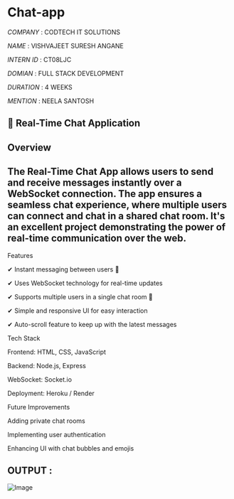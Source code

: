 # Chat-app

*COMPANY* : CODTECH IT SOLUTIONS

*NAME* : VISHVAJEET SURESH ANGANE

*INTERN ID* : CT08LJC

*DOMIAN* : FULL STACK DEVELOPMENT

*DURATION* : 4 WEEKS

*MENTION* : NEELA SANTOSH

## 💬 Real-Time Chat Application

## Overview

## The Real-Time Chat App allows users to send and receive messages instantly over a WebSocket connection. The app ensures a seamless chat experience, where multiple users can connect and chat in a shared chat room. It's an excellent project demonstrating the power of real-time communication over the web.

Features

✔ Instant messaging between users 🚀

✔ Uses WebSocket technology for real-time updates

✔ Supports multiple users in a single chat room 👥

✔ Simple and responsive UI for easy interaction

✔ Auto-scroll feature to keep up with the latest messages

Tech Stack

Frontend: HTML, CSS, JavaScript

Backend: Node.js, Express

WebSocket: Socket.io

Deployment: Heroku / Render

Future Improvements

Adding private chat rooms

Implementing user authentication

Enhancing UI with chat bubbles and emojis

## OUTPUT : 

![Image](https://github.com/user-attachments/assets/c73c0f29-da6f-4799-bd3f-8d135ab27e0c)
